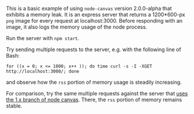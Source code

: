 This is a basic example of using `node-canvas` version 2.0.0-alpha that exhibits a memory leak.
It is an express server that returns a 1200*600-px `png` image for every request at
localhost:3000. Before responding with an image, it also logs the memory usage of the node process.

Run the server with `npm start`.

Try sending multiple requests to the server, e.g. with the following line of Bash:

```
for ((x = 0; x <= 1000; x++ )); do time curl -s -I -XGET http://localhost:3000/; done
```

and observe how the `rss` portion of memory usage is steadily increasing.


For comparison, try the same multiple requests against the server that [uses the 1.x
branch of node canvas](https://github.com/azangru/node-canvas-testing/tree/canvas-v1).
There, the `rss` portion of memory remains stable.
